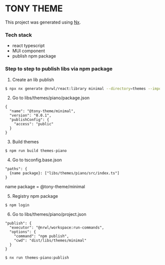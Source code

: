 # TONY THEME

This project was generated using [Nx](https://nx.dev).

### Tech stack

- react typescript
- MUI component
- publish npm package

### Step to step to publish libs via npm package

1. Create an lib publish

```bash
$ npx nx generate @nrwl/react:library minimal --directory=themes --importPath=@tony-mui/minimal --publishable
```

2. Go to libs/themes/piano/package.json

```
{
  "name": "@tony-theme/minimal",
  "version": "0.0.1",
  "publishConfig": {
    "access": "public"
  }
}
```

3. Build themes

```
$ npm run build themes-piano
```

4. Go to tsconfig.base.json

```
"paths": {
  {name package}: ["libs/themes/piano/src/index.ts"]
}
```

name package = @tony-theme/minimal

5. Registry npm package

```
$ npm login
```

6. Go to libs/themes/piano/project.json

```
"publish": {
  "executor": "@nrwl/workspace:run-commands",
  "options": {
    "command": "npm publish",
    "cwd": "dist/libs/themes/minimal"
  }
}

$ nx run themes-piano:publish
```
